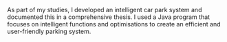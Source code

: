 As part of my studies, I developed an intelligent car park system and documented this in a comprehensive thesis. 
I used a Java program that focuses on intelligent functions and optimisations to create an efficient and user-friendly parking system.
